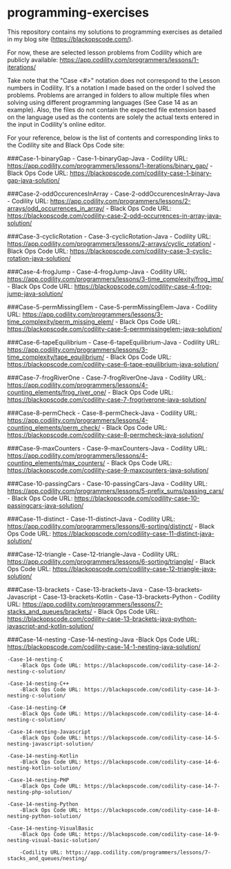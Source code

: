 # programming-exercises
This repository contains my solutions to programming exercises as detailed in my blog site (https://blackopscode.com/).

For now, these are selected lesson problems from Codility which are publicly available:
https://app.codility.com/programmers/lessons/1-iterations/

Take note that the "Case <#>" notation does not correspond to the Lesson numbers in Codility. It's a notation I made based on the order I solved the problems. 
Problems are arranged in folders to allow multiple files when solving using different programming languages (See Case 14 as an example). 
Also, the files do not contain the expected file extension based on the language used as the contents are solely the actual texts entered in the input in Codility's online editor.

For your reference, below is the list of contents and corresponding links to the Codility site and Black Ops Code site:

###Case-1-binaryGap
	- Case-1-binaryGap-Java
		- Codility URL: https://app.codility.com/programmers/lessons/1-iterations/binary_gap/
		- Black Ops Code URL: https://blackopscode.com/codility-case-1-binary-gap-java-solution/

###Case-2-oddOccurencesInArray
	- Case-2-oddOccurencesInArray-Java
		- Codility URL: https://app.codility.com/programmers/lessons/2-arrays/odd_occurrences_in_array/
		- Black Ops Code URL: https://blackopscode.com/codility-case-2-odd-occurrences-in-array-java-solution/

###Case-3-cyclicRotation
	- Case-3-cyclicRotation-Java
		- Codility URL: https://app.codility.com/programmers/lessons/2-arrays/cyclic_rotation/
		- Black Ops Code URL: https://blackopscode.com/codility-case-3-cyclic-rotation-java-solution/

###Case-4-frogJump
	- Case-4-frogJump-Java
		- Codility URL:  https://app.codility.com/programmers/lessons/3-time_complexity/frog_jmp/
		- Black Ops Code URL: https://blackopscode.com/codility-case-4-frog-jump-java-solution/

###Case-5-permMissingElem
	- Case-5-permMissingElem-Java
		- Codility URL: https://app.codility.com/programmers/lessons/3-time_complexity/perm_missing_elem/
		- Black Ops Code URL: https://blackopscode.com/codility-case-5-permmissingelem-java-solution/
	
###Case-6-tapeEquilibrium
	- Case-6-tapeEquilibrium-Java
		- Codility URL: https://app.codility.com/programmers/lessons/3-time_complexity/tape_equilibrium/
		- Black Ops Code URL: https://blackopscode.com/codility-case-6-tape-equilibrium-java-solution/

###Case-7-frogRiverOne
	- Case-7-frogRiverOne-Java
		- Codility URL: https://app.codility.com/programmers/lessons/4-counting_elements/frog_river_one/
		- Black Ops Code URL: https://blackopscode.com/codility-case-7-frogriverone-java-solution/

###Case-8-permCheck
	- Case-8-permCheck-Java
		- Codility URL: https://app.codility.com/programmers/lessons/4-counting_elements/perm_check/
		- Black Ops Code URL: https://blackopscode.com/codility-case-8-permcheck-java-solution/

###Case-9-maxCounters
	- Case-9-maxCounters-Java
		- Codility URL: https://app.codility.com/programmers/lessons/4-counting_elements/max_counters/
		- Black Ops Code URL: https://blackopscode.com/codility-case-9-maxcounters-java-solution/
	
###Case-10-passingCars
	- Case-10-passingCars-Java
		- Codility URL: https://app.codility.com/programmers/lessons/5-prefix_sums/passing_cars/
		- Black Ops Code URL: https://blackopscode.com/codility-case-10-passingcars-java-solution/

###Case-11-distinct
	- Case-11-distinct-Java
		- Codility URL: https://app.codility.com/programmers/lessons/6-sorting/distinct/
		- Black Ops Code URL: https://blackopscode.com/codility-case-11-distinct-java-solution/
	
###Case-12-triangle
	- Case-12-triangle-Java
		- Codility URL: https://app.codility.com/programmers/lessons/6-sorting/triangle/
		- Black Ops Code URL: https://blackopscode.com/codility-case-12-triangle-java-solution/
	
###Case-13-brackets
	- Case-13-brackets-Java
	- Case-13-brackets-Javascript
	- Case-13-brackets-Kotlin
	- Case-13-brackets-Python
		- Codility URL: https://app.codility.com/programmers/lessons/7-stacks_and_queues/brackets/
		- Black Ops Code URL: https://blackopscode.com/codility-case-13-brackets-java-python-javascript-and-kotlin-solution/

###Case-14-nesting
	-Case-14-nesting-Java
		-Black Ops Code URL: https://blackopscode.com/codility-case-14-1-nesting-java-solution/

	-Case-14-nesting-C
		-Black Ops Code URL: https://blackopscode.com/codility-case-14-2-nesting-c-solution/
	
	-Case-14-nesting-C++
		-Black Ops Code URL: https://blackopscode.com/codility-case-14-3-nesting-c-solution/
	
	-Case-14-nesting-C#
		-Black Ops Code URL: https://blackopscode.com/codility-case-14-4-nesting-c-solution/
	
	-Case-14-nesting-Javascript
		-Black Ops Code URL: https://blackopscode.com/codility-case-14-5-nesting-javascript-solution/
	
	-Case-14-nesting-Kotlin
		-Black Ops Code URL: https://blackopscode.com/codility-case-14-6-nesting-kotlin-solution/
	
	-Case-14-nesting-PHP
		-Black Ops Code URL: https://blackopscode.com/codility-case-14-7-nesting-php-solution/
	
	-Case-14-nesting-Python
		-Black Ops Code URL: https://blackopscode.com/codility-case-14-8-nesting-python-solution/
	
	-Case-14-nesting-VisualBasic
		-Black Ops Code URL: https://blackopscode.com/codility-case-14-9-nesting-visual-basic-solution/
		
		-Codility URL: https://app.codility.com/programmers/lessons/7-stacks_and_queues/nesting/

